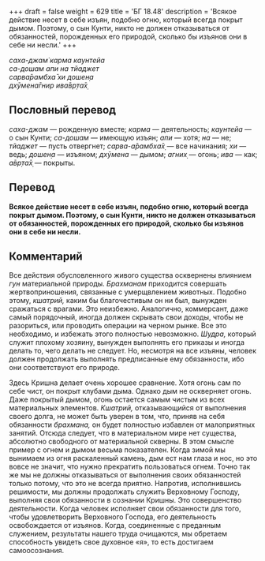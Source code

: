 +++
draft = false
weight = 629
title = 'БГ 18.48'
description = 'Всякое действие несет в себе изъян, подобно огню, который всегда покрыт дымом. Поэтому, о сын Кунти, никто не должен отказываться от обязанностей, порожденных его природой, сколько бы изъянов они в себе ни несли.'
+++

_саха-джам̇ карма каунтейа  
са-дошам апи на тйаджет  
сарва̄рамбха̄ хи дошен̣а  
дхӯмена̄гнир ива̄вр̣та̄х̣_

## Пословный перевод

_саха_\-_джам_ — рожденную вместе; _карма_ — деятельность; _каунтейа_ — о сын Кунти; _са_\-_дошам_ — имеющую изъян; _апи_ — хотя; _на_ — не; _тйаджет_ — пусть отвергнет; _сарва_\-_а̄рамбха̄х̣_ — все начинания; _хи_ — ведь; _дошен̣а_ — изъяном; _дхӯмена_ — дымом; _агних̣_ — огонь; _ива_ — как; _а̄вр̣та̄х̣_ — покрыты.

## Перевод

**Всякое действие несет в себе изъян, подобно огню, который всегда покрыт дымом. Поэтому, о сын Кунти, никто не должен отказываться от обязанностей, порожденных его природой, сколько бы изъянов они в себе ни несли.**

## Комментарий

Все действия обусловленного живого существа осквернены влиянием _гун_ материальной природы. _Брахманам_ приходится совершать жертвоприношения, связанные с умерщвлением животных. Подобно этому, _кшатрий,_ каким бы благочестивым он ни был, вынужден сражаться с врагами. Это неизбежно. Аналогично, коммерсант, даже самый порядочный, иногда должен скрывать свои доходы, чтобы не разориться, или проводить операции на черном рынке. Все это необходимо, и избежать этого полностью невозможно. _Шудра,_ который служит плохому хозяину, вынужден выполнять его приказы и иногда делать то, чего делать не следует. Но, несмотря на все изъяны, человек должен продолжать выполнять предписанные ему обязанности, ибо они соответствуют его природе.

Здесь Кришна делает очень хорошее сравнение. Хотя огонь сам по себе чист, он покрыт клубами дыма. Однако дым не оскверняет огонь. Даже покрытый дымом, огонь остается самым чистым из всех материальных элементов. _Кшатрий,_ отказывающийся от выполнения своего долга, не может быть уверен в том, что, приняв на себя обязанности _брахмана,_ он будет полностью избавлен от малоприятных занятий. Отсюда следует, что в материальном мире нет существа, абсолютно свободного от материальной скверны. В этом смысле пример с огнем и дымом весьма показателен. Когда зимой мы вынимаем из огня раскаленный камень, дым ест нам глаза и нос, но это вовсе не значит, что нужно прекратить пользоваться огнем. Точно так же мы не должны отказываться от выполнения своих обязанностей только потому, что это не всегда приятно. Напротив, исполнившись решимости, мы должны продолжать служить Верховному Господу, выполняя свои обязанности в сознании Кришны. Это совершенство деятельности. Когда человек исполняет свои обязанности для того, чтобы удовлетворить Верховного Господа, его деятельность освобождается от изъянов. Когда, соединенные с преданным служением, результаты нашего труда очищаются, мы обретаем способность увидеть свое духовное «я», то есть достигаем самоосознания.
